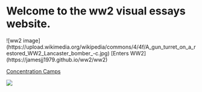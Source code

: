 # Welcome to the ww2 visual essays website.
<div style="background-coler: red">
![ww2 image](https://upload.wikimedia.org/wikipedia/commons/4/4f/A_gun_turret_on_a_restored_WW2_Lancaster_bomber_-c.jpg)
[Enters WW2](https://jamesjj1979.github.io/ww2/ww2)
</div>

[Concentration Camps](https://jamesjj1979.github.io/ww2/concentrationcamps)


<a href="https://juncture-digital.org"><img src="https://juncture-digital.org/images/ve-button.png"></a>
